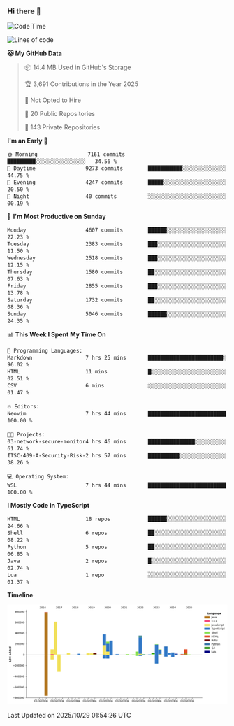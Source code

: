 ### Hi there 👋

<!--
**Clumsy-Coder/Clumsy-Coder** is a ✨ _special_ ✨ repository because its `README.md` (this file) appears on your GitHub profile.

Here are some ideas to get you started:

- 🔭 I’m currently working on ...
- 🌱 I’m currently learning ...
- 👯 I’m looking to collaborate on ...
- 🤔 I’m looking for help with ...
- 💬 Ask me about ...
- 📫 How to reach me: ...
- 😄 Pronouns: ...
- ⚡ Fun fact: ...
-->

<!-- anmol098/waka-readme-stats -->
<!--START_SECTION:waka-->
![Code Time](http://img.shields.io/badge/Code%20Time-1%2C371%20hrs%2038%20mins-blue)

![Lines of code](https://img.shields.io/badge/From%20Hello%20World%20I%27ve%20Written-3.6%20million%20lines%20of%20code-blue)

**🐱 My GitHub Data** 

> 📦 14.4 MB Used in GitHub's Storage 
 > 
> 🏆 3,691 Contributions in the Year 2025
 > 
> 🚫 Not Opted to Hire
 > 
> 📜 20 Public Repositories 
 > 
> 🔑 143 Private Repositories 
 > 
**I'm an Early 🐤** 

```text
🌞 Morning                7161 commits        █████████░░░░░░░░░░░░░░░░   34.56 % 
🌆 Daytime                9273 commits        ███████████░░░░░░░░░░░░░░   44.75 % 
🌃 Evening                4247 commits        █████░░░░░░░░░░░░░░░░░░░░   20.50 % 
🌙 Night                  40 commits          ░░░░░░░░░░░░░░░░░░░░░░░░░   00.19 % 
```
📅 **I'm Most Productive on Sunday** 

```text
Monday                   4607 commits        ██████░░░░░░░░░░░░░░░░░░░   22.23 % 
Tuesday                  2383 commits        ███░░░░░░░░░░░░░░░░░░░░░░   11.50 % 
Wednesday                2518 commits        ███░░░░░░░░░░░░░░░░░░░░░░   12.15 % 
Thursday                 1580 commits        ██░░░░░░░░░░░░░░░░░░░░░░░   07.63 % 
Friday                   2855 commits        ███░░░░░░░░░░░░░░░░░░░░░░   13.78 % 
Saturday                 1732 commits        ██░░░░░░░░░░░░░░░░░░░░░░░   08.36 % 
Sunday                   5046 commits        ██████░░░░░░░░░░░░░░░░░░░   24.35 % 
```


📊 **This Week I Spent My Time On** 

```text
💬 Programming Languages: 
Markdown                 7 hrs 25 mins       ████████████████████████░   96.02 % 
HTML                     11 mins             █░░░░░░░░░░░░░░░░░░░░░░░░   02.51 % 
CSV                      6 mins              ░░░░░░░░░░░░░░░░░░░░░░░░░   01.47 % 

🔥 Editors: 
Neovim                   7 hrs 44 mins       █████████████████████████   100.00 % 

🐱‍💻 Projects: 
03-network-secure-monitor4 hrs 46 mins       ███████████████░░░░░░░░░░   61.74 % 
ITSC-409-A-Security-Risk-2 hrs 57 mins       ██████████░░░░░░░░░░░░░░░   38.26 % 

💻 Operating System: 
WSL                      7 hrs 44 mins       █████████████████████████   100.00 % 
```

**I Mostly Code in TypeScript** 

```text
HTML                     18 repos            ██████░░░░░░░░░░░░░░░░░░░   24.66 % 
Shell                    6 repos             ██░░░░░░░░░░░░░░░░░░░░░░░   08.22 % 
Python                   5 repos             ██░░░░░░░░░░░░░░░░░░░░░░░   06.85 % 
Java                     2 repos             █░░░░░░░░░░░░░░░░░░░░░░░░   02.74 % 
Lua                      1 repo              ░░░░░░░░░░░░░░░░░░░░░░░░░   01.37 % 
```



**Timeline**

![Lines of Code chart](https://raw.githubusercontent.com/Clumsy-Coder/Clumsy-Coder/main/assets/bar_graph.png)


 Last Updated on 2025/10/29 01:54:26 UTC
<!--END_SECTION:waka-->
